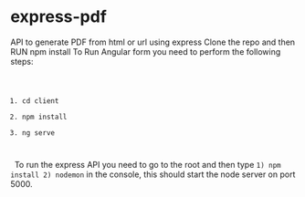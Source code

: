 # express-pdf
API to generate PDF from html or url using express
Clone the repo and then RUN npm install
To Run Angular form you need to perform the following steps:
<code>
1) cd client
2) npm install
3) ng serve
 </code>
To run the express API you need to go to the root and then type <code>1) npm install 2) nodemon</code> in the console, this should start the node server on port 5000.
